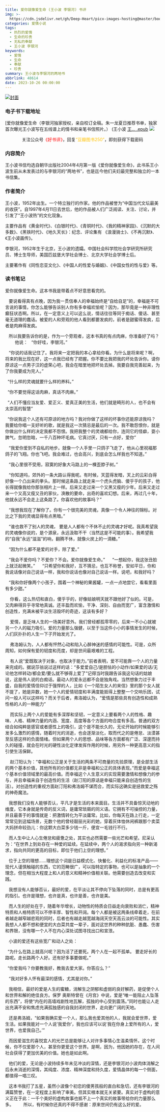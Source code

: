 ```yaml
---
title: 爱你就像爱生命 (王小波 李银河) 书评
img: >-
  https://cdn.jsdelivr.net/gh/Deep-Heart/picx-images-hosting@master/boomments/爱你就像爱生命（李银河独家授权，亲自校订全稿。朱一龙夏日推荐书单，独家首次曝光王小波写在五线谱上的情书和亲笔书信照片。）.5c31mnyoq3c0.webp
categories: 爱情小说
tags:
  - 热烈的爱情
  - 生命的珍贵
  - 无私的奉献
  - 王小波 李银河
keywords:
  - 爱情
  - 生命
  - 奉献
  - 珍贵
summary: 王小波与李银河的两地书
abbrlink: 48614
date: 2023-10-26 00:00:00
---
```


[![封面](https://cdn.jsdelivr.net/gh/Deep-Heart/picx-images-hosting@master/boomments/爱你就像爱生命（李银河独家授权，亲自校订全稿。朱一龙夏日推荐书单，独家首次曝光王小波写在五线谱上的情书和亲笔书信照片。）.5c31mnyoq3c0.webp)]()
### 电子书下载地址
[爱你就像爱生命（李银河独家授权，亲自校订全稿。朱一龙夏日推荐书单，独家首次曝光王小波写在五线谱上的情书和亲笔书信照片。） (王小波 [王... .epub](https://url57.ctfile.com/f/23765157-960584841-40c1fb)
![](https://cdn.jsdelivr.net/gh/Deep-Heart/picx-images-hosting@master/WeChat/wechat_mp_large.6xheshb4rok0.webp)
<center>关注公众号<font color="#ff0000">《好书评》</font>，回复<font color="#ffc000">“豆瓣图书250”</font>，即刻获得下载密码</center>

### 内容简介
王小波书信均选自朝华出版社2004年4月第一版《爱你就像爱生命》，此书系王小波生前从未发表过的与李银河的“两地书”，也是迄今他们夫妇最完整和独立的一本书信集。

### 作者简介
王小波，1952年出生。一个特立独行的作家。他的作品被誉为“中国当代文坛最美的收获”。自1997年4月11日去世后，他的作品被人们广泛阅读、关注、讨论，并引发了“王小波热”的文化现象。

主要作品有《黄金时代》、《白银时代》、《青铜时代》、《我的精神家园》、《沉默的大多数》、《黑铁时代》、《地久天长》：纪念、评论集有 《浪漫骑士》、《不再沉默》、《王小波画传》。

李银河，1952年生于北京，王小波的遗孀。中国社会科学院社会学研究所研究员、博士生导师，美国匹兹堡大学社会博士、北京大学社会学博士后。

主要著作有《同性恋亚文化》、《中国人的性爱与婚姻》、《中国女性的性与爱》等。

### 读书笔记
爱你就像爱生命。这本书我是带着点不好意思看完的。

   要说看得真有点晚，因为我一贯信奉人的幸福始终是“自给自足”的，幸福是不可言说的事情，你怎么能够告诉别人你有多幸福欢愉呢？因为，那毕竟是一种非理性癫狂状态啊。所以，在一定意义上可以这么说，情话往往等同于痴话、傻话、甚至毫无道理的蠢话。被爱的人和旁观的他人看到都要发疯的，前者是甜蜜得发疯，后者是肉麻得发疯。

   所以我要告诉你的是，作为一个旁观者，这本书真的有点肉麻，你准备好了吗？
    
   他说：
  “你好哇，李银河。”

   “你说的话我记住了。我将来一定把我的本心拿给你看。为什么是将来呢？啊，将来的我比现在好，这一点我已经有了把握。你不要比我把我的坏处告诉你。请你原谅这一点男子汉的虚荣心吧，我会在暗里地把坏处去掉。我要自我完善起来，为了你我要成为完人。”

  “什么样的灵魂就要什么样的养料。”

  “你不要觉得这话肉麻，真话不肉麻。”

  “人们不懂应当友爱、爱正义、爱真正美的生活，他们就是畸形的人，也不会有太崇高的智慧”

  “你说我这个人还有可原谅的地方吗？我对你做了这样的坏事你还能原谅我吗？我要给你唱一支好听的歌，就是我这一次猜忌是最后的一次。我不敢怨恨你，就是你做出什么样的决定我都不怨恨。我把我整个的灵魂都给你，连同它的怪癖，耍小脾气，忽明忽暗，一千八百种坏毛病。它真讨厌，只有一点好，爱你”

   “我爱你爱到不自私的地步。就像一个人手里一只鸽子飞走了，他从心里祝福那鸽子的飞翔。你也飞吧。我会难过，也会高兴，到底会怎么样我也不知道。”

   “我心里很不受用，寂寞的好象大马路上的一棵歪脖子树。”

   “你知道吗，郊外的一条大路认得我呢。有时候，天蓝得发暗，天上的云彩白得好像一个凸出来的拳头。那时候这条路上就走来一个虎头虎脑、傻乎乎的孩子，他长得就像我给你那张相片上一样。后来又走过来一个又黑又瘦的少年。后来又走过来一个又高又瘦又丑的家伙，涣散的要命，出奇的喜欢幻想。后来，再过几十年，他就永远不会走上这条路了。你喜欢他的故事吗？”

   “我想我现在了解你了。你有一个很完美的灵魂，真像一个令人神往的锦标。对比之下我的灵魂显得有点黑暗。”

   “谁也救不了别人的灵魂， 要是人人都有个不休不止的灵魂才好呢。我真希望我的灵魂像你说的，是个源泉，永远汲取不干（当然这是不可能的事）。我希望我的“自我”永远“滋滋”的响，翻腾不休，就像火炭上的一滴糖。”

   “因为什么都不是爱的对手，除了爱。”

   “我会不爱你吗？不爱你？不会。爱你就像爱生命。”
 
   “一想起你，我这张丑脸上就泛起微笑。”
 
   “只希望你和我好，互不猜忌，也互不称誉，安如平日，你和我说话像对自己说话一样，我和你说话也像对自己说话一样。说吧，和我好吗？

   “我和你好像两个小孩子，围着一个神秘的果酱罐，一点一点地尝它，看看里面有多少甜。”

    你看，这么热切和直白，傻乎乎的，好像姑娘明天就不跟他好了似的。可是，又肉麻得异乎寻常地真诚。还丰盈而欢愉，干净、深刻、自由而宽广，富含激情和创造性，充满未被平淡生活毁坏的奇迹，这该有多好？

    爱情，是乏味人生的一场美好意外。我们曾经都孤零零的，后来一不小心就被另一个人的磁力吸引。爱的力量那么强健，以至于当这件小小的事情发生的时候，人们灰扑扑的人生一下子开始发光了。

    弗洛姆认为，人人都有怦然心动和陷入心醉神迷的感情的可能性。可是，众所周知，如何保有爱的韧度和亮度，却是世间最艰难的工程。

    有人说“爱既取决于对象，也取决于能力。”前者表明，爱不可能靠一个人的力量来完成的。据说莎翁说过这样的话：“多爱爱自己/是胆怯的小动作/如果爱的话/无论他怎样转动/都会爱/要么就不够得上爱了”记得当时我跟告诉我这句话的姑娘说，这是伟人说的白痴话。最动人的爱永远都不会是独角戏。当然想象力过于丰盛，自我的爱情信仰过于强悍的人，比如《一个陌生女人的来信》里的那个女人就不提了，她是异数，她一个人的爱情韧度和丰满度能抵得上整整一个交响乐团，试问一般人可以这样吗？而关于后者，弗洛姆认为，“爱情是那些具有创造性和成熟性格的人的一种能力”

    而实际上两个人的爱能有多深厚和坚韧，一定意义上要看两个人的性格、趣味、人格、精神力量的内涵、宽度、高度等各个方面的吻合度有多高。普通的双方结合如纯粹是感官或者感性上的吸引，这个是不能长久的，无论开始的时候能够引发多么激烈的感情，随着时光的消逝，也会逐渐淡化，取而代之的是倦怠、淡漠甚至反感这样的负面情绪。但如果两个人的思想、品味等各方面都有广泛、深邃而持久的碰撞，就会在时光的硬性淡化定律发挥作用的时候，用另外一种更高意义的指引使生活保鲜。

    赵汀阳认为：“幸福和公正是关于生活的两条不可商量的先验原理，是全部生活的两个基本价值，其他所有的价值都无非是幸福和公正的具体表现。”而爱是幸福这个基本价值领域里的最高价值。而幸福这个人生意义的实现需要激情和想像力的参与，并且幸福来自于创造性的生活（赵汀阳的原话是幸福只能来自创造性的生活）。对创造性的重视方面赵汀阳和弗洛姆不谋而合，而实际这确实是拯救爱之殇的神奇魔法。

   我想我们没有人能够否认，平凡才是生活的本来面目。生活并不具备惊天动地的维度，它本身就是传奇的反义词，是庸常琐屑的同义语。它拥有不可操控的力量，并且最善于的事情就是：把激情转化为平淡庸常。比如，你每天在路上行走，一定常常见到这幅场景，无数个他的曾经靓丽光彩的她，穿着灰体恤休闲裤跟那个卖菜大妈拼命较劲儿：你这颗大白菜多少钱一斤，便宜一毛钱行不行。

   而人生中让人心生倦怠和疲惫之处，其实也必然需要一些光芒和希望。尼采认为：“在世界上到处存在一种爱的延续。在延续中，两个人的渴求指向另一种新渴求，指向共同的更高的目标，即位于他们上空的理想。”

   位于上空的理想......理想这个词是日益模式化、快餐化、利益化的标准产品——现代人谨慎触碰的东西，它的范畴很广，可以指特定的事物，也可以是抽象的一个理念，但在相当大程度上和人的意义和精神价值相关联。他需要创造去改变和实践。

   我想没有人能够否认，最好的爱，在平淡让其不停向下坠落的同时，总是有更高的指引。也许是理想，也许是真，也许是善，也许是美。

   而人生的好处在于，随着年华增长，动物性的特质会日益走向衰败和消亡，精神特质和人格特质可以不停丰厚、智性和开阔。每个人都是被这两条线牵着走，在前者越走越窄越悲观的同时，后者也有越走越宽越海阔天空天高云淡的可能性。其实我想人人都不想和便宜的大白菜共度一辈子，面对这世界的种种肮脏、愚蠢、伤害和界限，没有哪一个人不在内心深处试图寻找出口和宣泄。

   小波的爱还有这些宽广和动人之处：

  “为什么在路上就高兴呢？因为活了还要死。两个人在一起不孤单。 要走好长的路呢。走长路两个人好。还有好多事要做呢。”

  “你爱我吗？你要教我好，教我去爱大家。你答应么？”

   “我对好多人怀有最深的感情，尤其是对你。”

   我相信，最好的爱是人生的蜜糖，消解生之阴郁和虚弱的良好解药，是促使个人和世界和解的绝佳良方。保罗 奥斯特曾在《月宫》中说，爱是“唯一能阻止人坠落的东西”，将使“内在的高墙戏剧性地瓦解，孤独的中心受到震荡。”同时也能让人走出充满不安和焦虑充满孤独感的自我封闭的世界，走向更广阔的天地。

   还是弗洛姆，“如果我确实爱一个人，那么我也爱其他的人，我就会爱世界，爱生活。如果我能对一个人说’我爱你‘，我也应该可以说’我在你身上爱所有的人，爱世界，也爱我自己。’”

   而因爱滋生的喜悦宜人的光芒总是能够让人对许多事情心生温柔情怀。这个时候，你不仅爱那个人，甚至你更爱这个世界。是啊，因为，他因她的存在，在人间社会获得了更加优美的价值。她也是如此啊。

   他们的爱，无论是小波持续多年未见冲淡的深情，还是李银河对小波肉体消解之后永未消逝的深情，其纯度、浓度、精神深度和持久度，爱情晶体的每一个侧面，都值得一唱三叹。

   这本书我打了五星，虽然小波像个初恋的傻男孩般的直白和急切，还有李银河的满篇赞誉，在一定程度上影响了审美。但其实根本就无关紧要。真实对于虚构的意义正在于此：一千个美好的虚构故事也抵不上一个真实的故事带给你的力量那么多。
   
   所以，有时候你还真的不得不感谢：原来世间仍有这么好的爱。
